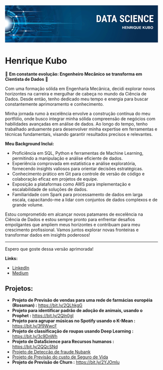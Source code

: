 <p align="center">
  <img src="banner.png" >
</p>

# Henrique Kubo

🚀 **Em constante evolução: Engenheiro Mecânico se transforma em Cientista de Dados** 🚀

Com uma formação sólida em Engenharia Mecânica, decidi explorar novos horizontes na carreira e mergulhar de cabeça no mundo da Ciência de Dados. Desde então, tenho dedicado meu tempo e energia para buscar constantemente aprimoramento e conhecimento.

Minha jornada rumo à excelência envolve a construção contínua do meu portfólio, onde busco integrar minha sólida compreensão de negócios com habilidades avançadas em análise de dados. Ao longo do tempo, tenho trabalhado arduamente para desenvolver minha expertise em ferramentas e técnicas fundamentais, visando garantir resultados precisos e relevantes.

**Meu Background Inclui:**
- Proficiência em SQL, Python e ferramentas de Machine Learning, permitindo a manipulação e análise eficiente de dados.
- Experiência comprovada em estatística e análise exploratória, fornecendo insights valiosos para orientar decisões estratégicas.
- Conhecimento prático em Git para controle de versão de código e colaboração eficaz em projetos de equipe.
- Exposição a plataformas como AWS para implementação e escalabilidade de soluções de dados.
- Familiaridade com Spark para processamento de dados em larga escala, capacitando-me a lidar com conjuntos de dados complexos e de grande volume.

Estou comprometido em alcançar novos patamares de excelência na Ciência de Dados e estou sempre pronto para enfrentar desafios empolgantes que ampliem meus horizontes e contribuam para meu crescimento profissional. Vamos juntos explorar novas fronteiras e transformar dados em insights poderosos!

---

Espero que goste dessa versão aprimorada!

**Links:**
* [LinkedIn](https://www.linkedin.com/in/kubohenrique)
* [Medium](https://medium.com/@henrique.kubo)


## Projetos:

* **Projeto de Previsão de vendas para uma rede de farmácias européia (Rossman) :** https://bit.ly/2QLhkgG
* **Projeto para identificar padrão de adoção de animais, usando o Prophet :** https://bit.ly/2Qln0gI
* **Projeto para agrupar músicas no Spotify usando o K-Mean :** https://bit.ly/3f9WwcF
* **Projeto de classificação de roupas usando Deep Learning :** https://bit.ly/3c9DnWh
* **Projeto de DataScience para Recursos humanos :** https://bit.ly/2QQcSNd
* [Projeto de Detecção de fraude Nubank](https://bit.ly/3lER44o)
* [Projeto de Previsão do custo de Seguro de Vida](https://fkmy.short.gy/jdqISe)
* **Projeto de Previsão de Churn :** https://bit.ly/2YJOmlu
